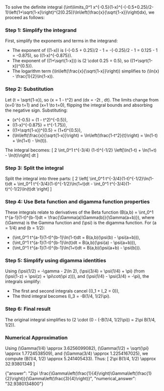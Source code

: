 


To solve the definite integral \(\int\limits_0^1 x^{-0.5}(1-x)^{-(-0.5+0.25)/2-1}\left(1+\sqrt{1-x}\right)^{2(0.25)}\ln\left(\frac{x}{\sqrt{1-x}}\right)dx\), we proceed as follows:


### Step 1: Simplify the integrand
First, simplify the exponents and terms in the integrand:
- The exponent of \((1-x)\) is \(-(-0.5 + 0.25)/2 - 1 = -(-0.25)/2 - 1 = 0.125 - 1 = -0.875\), so \((1-x)^{-0.875}\).
- The exponent of \((1+\sqrt{1-x})\) is \(2 \cdot 0.25 = 0.5\), so \((1+\sqrt{1-x})^{0.5}\).
- The logarithm term \(\ln\left(\frac{x}{\sqrt{1-x}}\right)\) simplifies to \(\ln(x) - \frac{1}{2}\ln(1-x)\).


### Step 2: Substitution
Let \(t = \sqrt{1-x}\), so \(x = 1 - t^2\) and \(dx = -2t \, dt\). The limits change from \(x=0 \to t=1\) and \(x=1 \to t=0\), flipping the integral bounds and absorbing the negative sign. Substituting:
- \(x^{-0.5} = (1 - t^2)^{-0.5}\),
- \((1-x)^{-0.875} = t^{-1.75}\),
- \((1+\sqrt{1-x})^{0.5} = (1+t)^{0.5}\),
- \(\ln\left(\frac{x}{\sqrt{1-x}}\right) = \ln\left(\frac{1-t^2}{t}\right) = \ln(1-t) + \ln(1+t) - \ln(t)\).

The integral becomes:
\[
2 \int_0^1 t^{-3/4} (1-t)^{-1/2} \left[\ln(1-t) + \ln(1+t) - \ln(t)\right] dt
\]


### Step 3: Split the integral
Split the integral into three parts:
\[
2 \left[ \int_0^1 t^{-3/4}(1-t)^{-1/2}\ln(1-t)dt + \int_0^1 t^{-3/4}(1-t)^{-1/2}\ln(1+t)dt - \int_0^1 t^{-3/4}(1-t)^{-1/2}\ln(t)dt \right]
\]


### Step 4: Use Beta function and digamma function properties
These integrals relate to derivatives of the Beta function \(B(a,b) = \int_0^1 t^{a-1}(1-t)^{b-1}dt = \frac{\Gamma(a)\Gamma(b)}{\Gamma(a+b)}\), where \(\Gamma\) is the Gamma function and \(\psi\) is the digamma function. For \(a = 1/4\) and \(b = 1/2\):
- \(\int_0^1 t^{a-1}(1-t)^{b-1}\ln(1-t)dt = B(a,b)(\psi(b) - \psi(a+b))\),
- \(\int_0^1 t^{a-1}(1-t)^{b-1}\ln(t)dt = B(a,b)(\psi(a) - \psi(a+b))\),
- \(\int_0^1 t^{a-1}(1-t)^{b-1}\ln(1+t)dt = B(a,b)(\psi(a+b) - \psi(b))\).


### Step 5: Simplify using digamma identities
Using \(\psi(1/2) = -\gamma - 2\ln 2\), \(\psi(3/4) = \psi(1/4) + \pi\) (from \(\psi(1-z) = \psi(z) + \pi\cot(\pi z)\)), and \(\psi(1/4) - \psi(3/4) = -\pi\), the integrals simplify:
- The first and second integrals cancel (\(I_1 + I_2 = 0\)),
- The third integral becomes \(I_3 = -B(1/4, 1/2)\pi\).


### Step 6: Final result
The original integral simplifies to \(2 \cdot (0 - (-B(1/4, 1/2)\pi)) = 2\pi B(1/4, 1/2)\).


### Numerical Approximation
Using \(\Gamma(1/4) \approx 3.6256099082\), \(\Gamma(1/2) = \sqrt{\pi} \approx 1.7724538509\), and \(\Gamma(3/4) \approx 1.2254167025\), we compute \(B(1/4, 1/2) \approx 5.241405433\). Thus:
\[
2\pi B(1/4, 1/2) \approx 32.93801348
\]


{"answer": "2\\pi \\frac{\\Gamma\\left(\\frac{1}{4}\\right)\\Gamma\\left(\\frac{1}{2}\\right)}{\\Gamma\\left(\\frac{3}{4}\\right)}", "numerical_answer": "32.9380134800"}